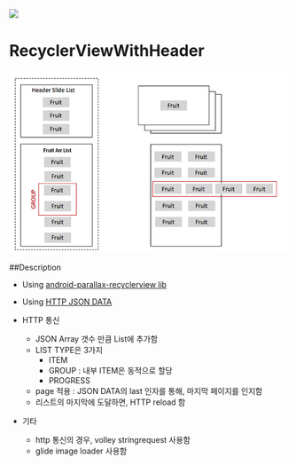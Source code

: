 

<img src="https://raw.githubusercontent.com/jangyoun/android-recyclerview-with-header/master/preivew.gif" width="250">

# RecyclerViewWithHeader

<img src="https://raw.githubusercontent.com/jangyoun/android-recyclerview-with-header/master/description.png">

##Description
- Using [android-parallax-recyclerview lib](https://github.com/kanytu/android-parallax-recyclerview)
- Using [HTTP JSON DATA](http://leejangyoun.com/android/dummy/recyclerViewWithHeader_1.json)

 - HTTP 통신
   - JSON Array 갯수 만큼 List에 추가함
   - LIST TYPE은 3가지
      - ITEM
      - GROUP : 내부 ITEM은 동적으로 할당
      - PROGRESS
   - page 적용 : JSON DATA의 last 인자를 통해, 마지막 페이지를 인지함
   - 리스트의 마지막에 도달하면, HTTP reload 함
 - 기타 
   - http 통신의 경우, volley stringrequest 사용함
   - glide image loader 사용함

